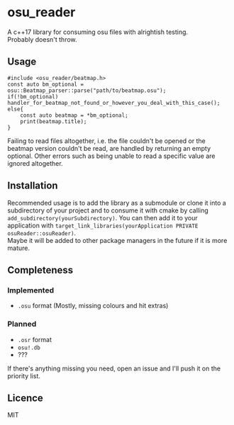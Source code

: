 # osu_reader
A c++17 library for consuming osu files with alrightish testing.  
Probably doesn't throw.

## Usage
```
#include <osu_reader/beatmap.h>
const auto bm_optional = osu::Beatmap_parser::parse("path/to/beatmap.osu");
if(!bm_optional) handler_for_beatmap_not_found_or_however_you_deal_with_this_case();
else{
    const auto beatmap = *bm_optional;
    print(beatmap.title);
}
```
Failing to read files altogether, i.e. the file couldn't be opened or the beatmap version couldn't be read, are handled by returning an empty optional. Other errors such as being unable to read a specific value are ignored altogether.

## Installation
Recommended usage is to add the library as a submodule or clone it into a subdirectory of your project and to consume it with cmake by calling `add_subdirectory(yourSubdirectory)`. You can then add it to your application with `target_link_libraries(yourApplication PRIVATE osuReader::osuReader)`.  
Maybe it will be added to other package managers in the future if it is more mature.

## Completeness
### Implemented 
- `.osu` format (Mostly, missing colours and hit extras)
### Planned
- `.osr` format
- `osu!.db` 
- ???

If there's anything missing you need, open an issue and I'll push it on the priority list. 

## Licence
MIT